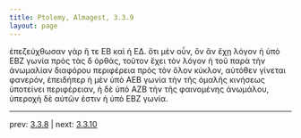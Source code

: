 ```yaml
---
title: Ptolemy, Almagest, 3.3.9
layout: page
---
```


ἐπεζεύχθωσαν γὰρ ἥ τε ΕΒ καὶ ἡ ΕΔ. ὅτι μὲν οὖν, ὃν ἂν ἔχῃ λόγον ἡ ὑπὸ ΕΒΖ γωνία πρὸς τὰς δ ὀρθάς, τοῦτον ἔχει τὸν λόγον ἡ τοῦ παρὰ τὴν ἀνωμαλίαν διαφόρου περιφέρεια πρὸς τὸν ὅλον κύκλον, αὐτόθεν γίνεται φανερόν, ἐπειδήπερ ἡ μὲν ὑπὸ ΑΕΒ γωνία τὴν τῆς ὁμαλῆς κινήσεως ὑποτείνει περιφέρειαν, ἡ δὲ ὑπὸ ΑΖΒ τὴν τῆς φαινομένης ἀνωμάλου, ὑπεροχὴ δὲ αὐτῶν ἐστιν ἡ ὑπὸ ΕΒΖ γωνία. 

---

prev: [3.3.8](../3.3.8/) | next: [3.3.10](../3.3.10/)

